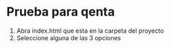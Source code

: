 # Prueba para qenta
1. Abra index.html que esta en la carpeta del proyecto
2. Seleccione alguna de las 3 opciones
